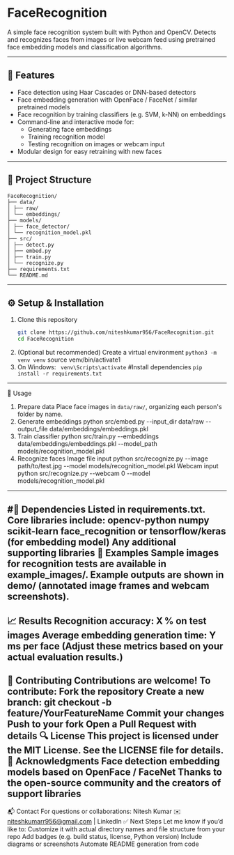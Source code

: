 # FaceRecognition

A simple face recognition system built with Python and OpenCV. Detects and recognizes faces from images or live webcam feed using pretrained face embedding models and classification algorithms.

---

## 🚀 Features

- Face detection using Haar Cascades or DNN-based detectors  
- Face embedding generation with OpenFace / FaceNet / similar pretrained models  
- Face recognition by training classifiers (e.g. SVM, k-NN) on embeddings  
- Command-line and interactive mode for:
  - Generating face embeddings
  - Training recognition model
  - Testing recognition on images or webcam input  
- Modular design for easy retraining with new faces

---

## 📁 Project Structure
```
FaceRecognition/
├── data/
│ ├── raw/
│ └── embeddings/
├── models/
│ ├── face_detector/
│ └── recognition_model.pkl
├── src/
│ ├── detect.py
│ ├── embed.py
│ ├── train.py
│ └── recognize.py
├── requirements.txt
└── README.md
```
---

## ⚙️ Setup & Installation

1. Clone this repository  
   ```bash
   git clone https://github.com/niteshkumar956/FaceRecognition.git
   cd FaceRecognition
2. (Optional but recommended) Create a virtual environment
```python3 -m venv venv```
source venv/bin/activate1
3. On Windows: ``` venv\Scripts\activate```
#Install dependencies
```pip install -r requirements.txt```
---
🧠 Usage
1. Prepare data
Place face images in ```data/raw/```, organizing each person's folder by name.
2. Generate embeddings
python src/embed.py --input_dir data/raw --output_file data/embeddings/embeddings.pkl
3. Train classifier
python src/train.py --embeddings data/embeddings/embeddings.pkl --model_path models/recognition_model.pkl
4. Recognize faces
Image file input
python src/recognize.py --image path/to/test.jpg --model models/recognition_model.pkl
Webcam input
python src/recognize.py --webcam 0 --model models/recognition_model.pkl
---
#🧩 Dependencies
Listed in requirements.txt. Core libraries include:
opencv-python
numpy
scikit-learn
face_recognition or tensorflow/keras (for embedding model)
Any additional supporting libraries
📂 Examples
Sample images for recognition tests are available in example_images/.
Example outputs are shown in demo/ (annotated image frames and webcam screenshots).
---
📈 Results
Recognition accuracy: X % on test images
Average embedding generation time: Y ms per face
(Adjust these metrics based on your actual evaluation results.)
---
📝 Contributing
Contributions are welcome! To contribute:
Fork the repository
Create a new branch: git checkout -b feature/YourFeatureName
Commit your changes
Push to your fork
Open a Pull Request with details
🔍 License
This project is licensed under the MIT License. See the LICENSE file for details.
🙏 Acknowledgments
Face detection embedding models based on OpenFace / FaceNet
Thanks to the open-source community and the creators of support libraries
---
📬 Contact
For questions or collaborations:
Nitesh Kumar
✉️ niteshkumarr956@gmail.com | LinkedIn
✅ Next Steps
Let me know if you’d like to:
Customize it with actual directory names and file structure from your repo
Add badges (e.g. build status, license, Python version)
Include diagrams or screenshots
Automate README generation from code
